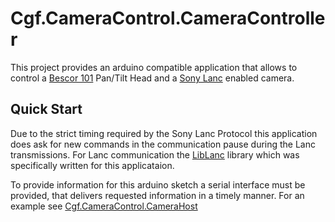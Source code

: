# Cgf.CameraControl.CameraController

This project provides an arduino compatible application that allows to control a [Bescor 101](https://www.bescor.com/product-page/mp1ac) Pan/Tilt Head and a [Sony Lanc](http://www.boehmel.de/lanc) enabled camera.

## Quick Start

Due to the strict timing required by the Sony Lanc Protocol this application does ask for new commands in the communication pause during the Lanc transmissions. For Lanc communication the [LibLanc](https://www.arduino.cc/reference/en/libraries/liblanc/) library which was specifically written for this applicataion.

To provide information for this arduino sketch a serial interface must be provided, that delivers requested information in a timely manner. For an example see [Cgf.CameraControl.CameraHost](../Cgf.CameraControl.CameraHost/Readme.md)
